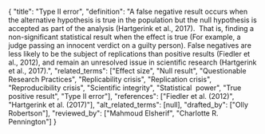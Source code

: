 {
    "title": "Type II error",
    "definition": "A false negative result occurs when the alternative hypothesis is true in the population but the null hypothesis is accepted as part of the analysis (Hartgerink et al., 2017).  That is, finding a non-significant statistical result when the effect is true (For example, a judge passing an innocent verdict on a guilty person). False negatives are less likely to be the subject of replications than positive results (Fiedler et al., 2012), and remain an unresolved issue in scientific research (Hartgerink et al., 2017).",
    "related_terms": ["Effect size", "Null result", "Questionable Research Practices", "Replicability crisis", "Replication crisis", "Reproducibility crisis", "Scientific integrity", "Statistical  power", "True positive result", "Type II error"],
    "references": ["Fiedler et al. (2012)", "Hartgerink et al. (2017)"],
    "alt_related_terms": [null],
    "drafted_by": ["Olly Robertson"],
    "reviewed_by": ["Mahmoud Elsherif", "Charlotte R. Pennington"]
  }
